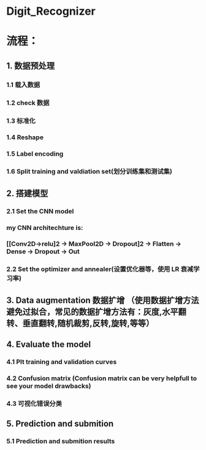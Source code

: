 # Digit_Recognizer
# 流程：
## 1. 数据预处理
### 1.1 载入数据
### 1.2 check 数据
### 1.3 标准化
### 1.4 Reshape
### 1.5 Label encoding
### 1.6 Split training and valdiation set(划分训练集和测试集)
## 2. 搭建模型
### 2.1 Set the CNN model
###     my CNN architechture is:
###         [[Conv2D->relu]2 -> MaxPool2D -> Dropout]2 -> Flatten -> Dense -> Dropout -> Out
### 2.2 Set the optimizer and annealer(设置优化器等，使用 LR 衰减学习率)
## 3. Data augmentation 数据扩增 （使用数据扩增方法避免过拟合，常见的数据扩增方法有：灰度,水平翻转、垂直翻转,随机裁剪,反转,旋转,等等）
## 4. Evaluate the model
### 4.1 Plt training and validation curves
### 4.2 Confusion matrix (Confusion matrix can be very helpfull to see your model drawbacks)
### 4.3 可视化错误分类
## 5. Prediction and submition
### 5.1 Prediction and submition results
